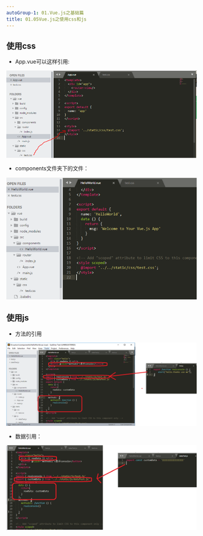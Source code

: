 ```yaml
---
autoGroup-1: 01.Vue.js之基础篇
title: 01.05Vue.js之使用css和js
---
```


## 使用css

- App.vue可以这样引用:

![](./image/01.05-1.png)

- components文件夹下的文件：

![](./image/01.05-2.png)

## 使用js

- 方法的引用
 
![](./image/01.05-3.png)

- 数据引用：

![](./image/01.05-4.png)